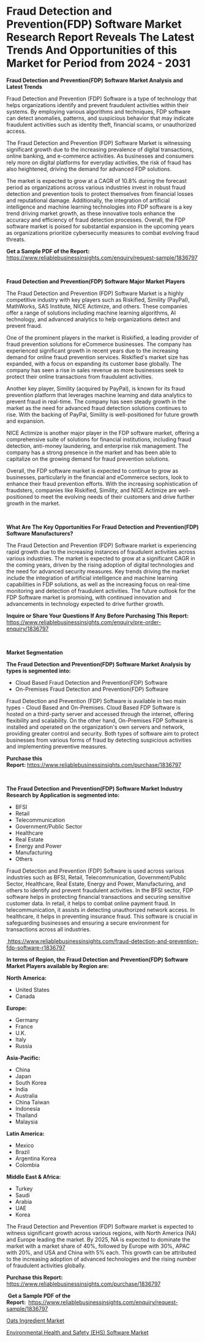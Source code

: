 <p><h1>Fraud Detection and Prevention(FDP) Software Market Research Report Reveals The Latest Trends And Opportunities of this Market for Period from 2024 - 2031</h1></p><p><strong>Fraud Detection and Prevention(FDP) Software Market Analysis and Latest Trends</strong></p>
<p><p>Fraud Detection and Prevention (FDP) Software is a type of technology that helps organizations identify and prevent fraudulent activities within their systems. By employing various algorithms and techniques, FDP software can detect anomalies, patterns, and suspicious behavior that may indicate fraudulent activities such as identity theft, financial scams, or unauthorized access.</p><p>The Fraud Detection and Prevention (FDP) Software Market is witnessing significant growth due to the increasing prevalence of digital transactions, online banking, and e-commerce activities. As businesses and consumers rely more on digital platforms for everyday activities, the risk of fraud has also heightened, driving the demand for advanced FDP solutions.</p><p>The market is expected to grow at a CAGR of 10.8% during the forecast period as organizations across various industries invest in robust fraud detection and prevention tools to protect themselves from financial losses and reputational damage. Additionally, the integration of artificial intelligence and machine learning technologies into FDP software is a key trend driving market growth, as these innovative tools enhance the accuracy and efficiency of fraud detection processes. Overall, the FDP software market is poised for substantial expansion in the upcoming years as organizations prioritize cybersecurity measures to combat evolving fraud threats.</p></p>
<p><strong>Get a Sample PDF of the Report:&nbsp;</strong> <a href="https://www.reliablebusinessinsights.com/enquiry/request-sample/1836797">https://www.reliablebusinessinsights.com/enquiry/request-sample/1836797</a></p>
<p>&nbsp;</p>
<p><strong>Fraud Detection and Prevention(FDP) Software Major Market Players</strong></p>
<p><p>The Fraud Detection and Prevention (FDP) Software Market is a highly competitive industry with key players such as Riskified, Simility (PayPal), MathWorks, SAS Institute, NICE Actimize, and others. These companies offer a range of solutions including machine learning algorithms, AI technology, and advanced analytics to help organizations detect and prevent fraud.</p><p>One of the prominent players in the market is Riskified, a leading provider of fraud prevention solutions for eCommerce businesses. The company has experienced significant growth in recent years due to the increasing demand for online fraud prevention services. Riskified's market size has expanded, with a focus on expanding its customer base globally. The company has seen a rise in sales revenue as more businesses seek to protect their online transactions from fraudulent activities.</p><p>Another key player, Simility (acquired by PayPal), is known for its fraud prevention platform that leverages machine learning and data analytics to prevent fraud in real-time. The company has seen steady growth in the market as the need for advanced fraud detection solutions continues to rise. With the backing of PayPal, Simility is well-positioned for future growth and expansion.</p><p>NICE Actimize is another major player in the FDP software market, offering a comprehensive suite of solutions for financial institutions, including fraud detection, anti-money laundering, and enterprise risk management. The company has a strong presence in the market and has been able to capitalize on the growing demand for fraud prevention solutions.</p><p>Overall, the FDP software market is expected to continue to grow as businesses, particularly in the financial and eCommerce sectors, look to enhance their fraud prevention efforts. With the increasing sophistication of fraudsters, companies like Riskified, Simility, and NICE Actimize are well-positioned to meet the evolving needs of their customers and drive further growth in the market.</p></p>
<p>&nbsp;</p>
<p><strong>What Are The Key Opportunities For Fraud Detection and Prevention(FDP) Software Manufacturers?</strong></p>
<p><p>The Fraud Detection and Prevention (FDP) Software market is experiencing rapid growth due to the increasing instances of fraudulent activities across various industries. The market is expected to grow at a significant CAGR in the coming years, driven by the rising adoption of digital technologies and the need for advanced security measures. Key trends driving the market include the integration of artificial intelligence and machine learning capabilities in FDP solutions, as well as the increasing focus on real-time monitoring and detection of fraudulent activities. The future outlook for the FDP Software market is promising, with continued innovation and advancements in technology expected to drive further growth.</p></p>
<p><strong>Inquire or Share Your Questions If Any Before Purchasing This Report:</strong> <a href="https://www.reliablebusinessinsights.com/enquiry/pre-order-enquiry/1836797">https://www.reliablebusinessinsights.com/enquiry/pre-order-enquiry/1836797</a></p>
<p>&nbsp;</p>
<p><strong>Market Segmentation</strong></p>
<p><strong>The Fraud Detection and Prevention(FDP) Software Market Analysis by types is segmented into:</strong></p>
<p><ul><li>Cloud Based Fraud Detection and Prevention(FDP) Software</li><li>On-Premises Fraud Detection and Prevention(FDP) Software</li></ul></p>
<p><p>Fraud Detection and Prevention (FDP) Software is available in two main types - Cloud Based and On-Premises. Cloud Based FDP Software is hosted on a third-party server and accessed through the internet, offering flexibility and scalability. On the other hand, On-Premises FDP Software is installed and operated on the organization's own servers and network, providing greater control and security. Both types of software aim to protect businesses from various forms of fraud by detecting suspicious activities and implementing preventive measures.</p></p>
<p><strong>Purchase this Report:&nbsp;</strong><a href="https://www.reliablebusinessinsights.com/purchase/1836797">https://www.reliablebusinessinsights.com/purchase/1836797</a></p>
<p>&nbsp;</p>
<p><strong>The Fraud Detection and Prevention(FDP) Software Market Industry Research by Application is segmented into:</strong></p>
<p><ul><li>BFSI</li><li>Retail</li><li>Telecommunication</li><li>Government/Public Sector</li><li>Healthcare</li><li>Real Estate</li><li>Energy and Power</li><li>Manufacturing</li><li>Others</li></ul></p>
<p><p>Fraud Detection and Prevention (FDP) Software is used across various industries such as BFSI, Retail, Telecommunication, Government/Public Sector, Healthcare, Real Estate, Energy and Power, Manufacturing, and others to identify and prevent fraudulent activities. In the BFSI sector, FDP software helps in protecting financial transactions and securing sensitive customer data. In retail, it helps to combat online payment fraud. In telecommunication, it assists in detecting unauthorized network access. In healthcare, it helps in preventing insurance fraud. This software is crucial in safeguarding businesses and ensuring a secure environment for transactions across all industries.</p></p>
<p><a href="https://www.reliablebusinessinsights.com/fraud-detection-and-prevention-fdp-software-r1836797">&nbsp;https://www.reliablebusinessinsights.com/fraud-detection-and-prevention-fdp-software-r1836797</a></p>
<p><strong>In terms of Region, the Fraud Detection and Prevention(FDP) Software Market Players available by Region are:</strong></p>
<p>
    <p> <strong> North America: </strong>
        <ul>
            <li>United States</li>
            <li>Canada</li>
        </ul>
        </p> 
    <p> <strong> Europe: </strong>
        <ul>
            <li>Germany</li>
            <li>France</li>
            <li>U.K.</li>
            <li>Italy</li>
            <li>Russia</li>
        </ul>
        </p> 
    <p> <strong> Asia-Pacific: </strong>
        <ul>
            <li>China</li>
            <li>Japan</li>
            <li>South Korea</li>
            <li>India</li>
            <li>Australia</li>
            <li>China Taiwan</li>
            <li>Indonesia</li>
            <li>Thailand</li>
            <li>Malaysia</li>
        </ul>
        </p> 
    <p> <strong> Latin America: </strong>
        <ul>
            <li>Mexico</li>
            <li>Brazil</li>
            <li>Argentina Korea</li>
            <li>Colombia</li>
        </ul>
        </p> 
    <p> <strong> Middle East & Africa: </strong>
        <ul>
            <li>Turkey</li>
            <li>Saudi</li>
            <li>Arabia</li>
            <li>UAE</li>
            <li>Korea</li>
        </ul>
    </p>
    </p>
<p><p>The Fraud Detection and Prevention (FDP) Software market is expected to witness significant growth across various regions, with North America (NA) and Europe leading the market. By 2025, NA is expected to dominate the market with a market share of 40%, followed by Europe with 30%, APAC with 20%, and USA and China with 5% each. This growth can be attributed to the increasing adoption of advanced technologies and the rising number of fraudulent activities globally.</p></p>
<p><strong>Purchase this Report: </strong><a href="https://www.reliablebusinessinsights.com/purchase/1836797">https://www.reliablebusinessinsights.com/purchase/1836797</a></p>
<p>&nbsp;<strong>Get a Sample PDF of the Report:&nbsp;&nbsp;</strong><a href="https://www.reliablebusinessinsights.com/enquiry/request-sample/1836797">https://www.reliablebusinessinsights.com/enquiry/request-sample/1836797</a></p>
<p><strong></strong></p>
<p><p><a href="https://github.com/janetchuadff364/Market-Research-Report-List-1/blob/main/oats-ingredient-market.md">Oats Ingredient Market</a></p><p><a href="https://view.publitas.com/reportprime-1/environmental-health-and-safety-ehs-software-industry-analysis-report-its-market-size-growing-with-a-cagr-of-11-by-applications-types-and-region-forecasted-for-period-from-2024-to-2031/">Environmental Health and Safety (EHS) Software Market</a></p></p>